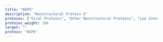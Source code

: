 ```yaml
---
title: "NSP6"
description: "Nonstructural Protein 6"
proteins: ["Viral Proteins", "Other Nonstructural Proteins", "Low Interest Proteins"]
proteins_weight: 106
target: ""
protein: "NSP6"
---
```


